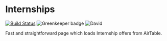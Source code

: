 # Internships

[![Build Status](https://travis-ci.org/upframe/internships.svg?branch=master)](https://travis-ci.org/upframe/internships)
![Greenkeeper badge](https://badges.greenkeeper.io/upframe/internships.svg)
![David](https://david-dm.org/upframe/internships.svg)

Fast and straightforward page which loads Internship offers from AirTable.
